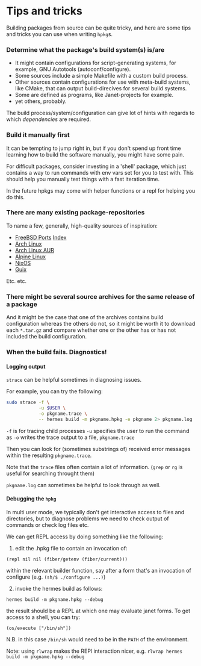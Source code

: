 # Tips and tricks

Building packages from source can be quite tricky, and here are some tips and
tricks you can use when writing `hpkg`s.

### Determine what the package's build system(s) is/are

* It might contain configurations for script-generating systems, for example,
  GNU Autotools (autoconf/configure).
* Some sources include a simple Makefile with a custom build process.
* Other sources contain configurations for use with meta-build systems, like
  CMake, that can output build-direcives for several build systems.
* Some are defined as programs, like Janet-projects for example.
* yet others, probably.

The build process/system/configuration can give lot of hints with regards to
which _dependencies_ are required.

### Build it manually first

It can be tempting to jump right in, but if you don't spend up front time learning how to
build the software manually, you might have some pain.

For difficult packages, consider investing in a 'shell' package,
which just contains a way to run commands with env vars set for you to test with.
This should help you manually test things with a fast iteration time.

In the future hpkgs may come with helper functions or a repl for helping you do this.

### There are many existing package-repositories

To name a few, generally, high-quality sources of inspiration:

* [FreeBSD Ports](https://www.freebsd.org/ports/) [Index](https://www.freshports.org/)
* [Arch Linux](https://wiki.archlinux.org/index.php/Official_repositories)
* [Arch Linux AUR](https://aur.archlinux.org/)
* [Alpine Linux](https://pkgs.alpinelinux.org/packages)
* [NixOS](https://nixos.org/nixos/packages.html)
* [Guix](https://guix.gnu.org/packages/)

Etc. etc.

### There might be several source archives for the same release of a package

And it might be the case that one of the archives contains build configuration
whereas the others do not, so it might be worth it to download each `*.tar.gz`
and compare whether one or the other has or has not included the build
configuration.

### When the build fails. Diagnostics!

#### Logging output

`strace` can be helpful sometimes in diagnosing issues.

For example, you can try the following:

```sh
sudo strace -f \
            -u $USER \
            -o pkgname.trace \
            -- hermes build -m pkgname.hpkg -e pkgname 2> pkgname.log
```

`-f` is for tracing child processes
`-u` specifies the user to run the command as
`-o` writes the trace output to a file, `pkgname.trace`

Then you can look for (sometimes substrings of) received error messages within
the resulting `pkgname.trace`.

Note that the `trace` files often contain a lot of information. (`grep` or `rg`
is useful for searching throught them)

`pkgname.log` can sometimes be helpful to look through as well.

#### Debugging the `hpkg`

In multi user mode, we typically don't get interactive access to files and
directories, but to diagnose problems we need to check output of commands or
check log files etc.

We can get REPL access by doing something like the following:

1. edit the .hpkg file to contain an invocation of:

  `(repl nil nil (fiber/getenv (fiber/current)))`

  within the relevant builder function, say after a form that's an invocation of
  configure (e.g. `(sh/$ ./configure ...)`)

2. invoke the hermes build as follows:

  `hermes build -m pkgname.hpkg --debug`

  the result should be a REPL at which one may evaluate janet forms. To get access
  to a shell, you can try:

  `(os/execute ["/bin/sh"])`

  N.B. in this case `/bin/sh` would need to be in the `PATH` of the environment.

Note: using `rlwrap` makes the REPl interaction nicer, e.g.
`rlwrap hermes build -m pkgname.hpkg --debug`
